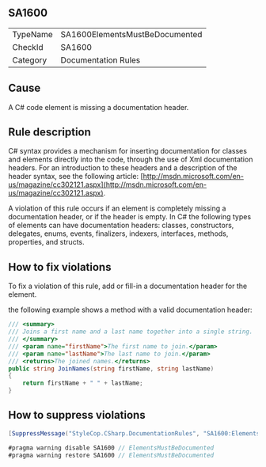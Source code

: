 ﻿## SA1600

<table>
<tr>
  <td>TypeName</td>
  <td>SA1600ElementsMustBeDocumented</td>
</tr>
<tr>
  <td>CheckId</td>
  <td>SA1600</td>
</tr>
<tr>
  <td>Category</td>
  <td>Documentation Rules</td>
</tr>
</table>

## Cause

A C# code element is missing a documentation header.

## Rule description

C# syntax provides a mechanism for inserting documentation for classes and elements directly into the code, through the use of Xml documentation headers. For an introduction to these headers and a description of the header syntax, see the following article: [http://msdn.microsoft.com/en-us/magazine/cc302121.aspx](http://msdn.microsoft.com/en-us/magazine/cc302121.aspx).

A violation of this rule occurs if an element is completely missing a documentation header, or if the header is empty. In C# the following types of elements can have documentation headers: classes, constructors, delegates, enums, events, finalizers, indexers, interfaces, methods, properties, and structs.

## How to fix violations

To fix a violation of this rule, add or fill-in a documentation header for the element.

the following example shows a method with a valid documentation header:

```csharp
/// <summary>
/// Joins a first name and a last name together into a single string.
/// </summary>
/// <param name="firstName">The first name to join.</param>
/// <param name="lastName">The last name to join.</param>
/// <returns>The joined names.</returns>
public string JoinNames(string firstName, string lastName)
{
    return firstName + " " + lastName;
}
```

## How to suppress violations

```csharp
[SuppressMessage("StyleCop.CSharp.DocumentationRules", "SA1600:ElementsMustBeDocumented", Justification = "Reviewed.")]
```

```csharp
#pragma warning disable SA1600 // ElementsMustBeDocumented
#pragma warning restore SA1600 // ElementsMustBeDocumented
```
